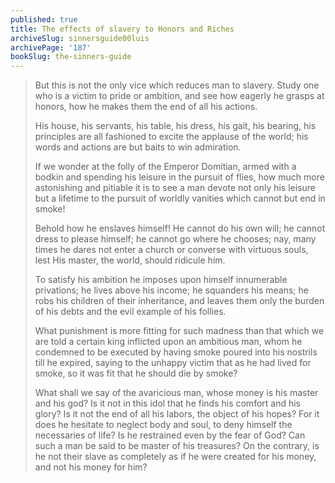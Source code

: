 ```yaml
---
published: true
title: The effects of slavery to Honors and Riches
archiveSlug: sinnersguide00luis
archivePage: '187'
bookSlug: the-sinners-guide
---
```


> But this is not the only vice which reduces man to slavery. Study one who is a victim to pride or ambition, and see how eagerly he grasps at honors, how he makes them the end of all his actions.
> 
> His house, his servants, his table, his dress, his gait, his bearing, his principles are all fashioned to excite the applause of the world; his words and actions are but baits to win admiration.
> 
> If we wonder at the folly of the Emperor Domitian, armed with a bodkin and spending his leisure in the pursuit of flies, how much more astonishing and pitiable it is to see a man devote not only his leisure but a lifetime to the pursuit of worldly vanities which cannot but end in smoke!
> 
> Behold how he enslaves himself! He cannot do his own will; he cannot dress to please himself; he cannot go where he chooses; nay, many times he dares not enter a church or converse with virtuous souls, lest His master, the world, should ridicule him.
> 
> To satisfy his ambition he imposes upon himself innumerable privations; he lives above his income; he squanders his means; he robs his children of their inheritance, and leaves them only the burden of his debts and the evil example of his follies.
> 
> What punishment is more fitting for such madness than that which we are told a certain king inflicted upon an ambitious man, whom he condemned to be executed by having smoke poured into his nostrils till he expired, saying to the unhappy victim that as he had lived for smoke, so it was fit that he should die by smoke?
> 
> What shall we say of the avaricious man, whose money is his master and his god? Is it not in this idol that he finds his comfort and his glory? Is it not the end of all his labors, the object of his hopes? For it does he hesitate to neglect body and soul, to deny himself the necessaries of life? Is he restrained even by the fear of God? Can such a man be said to be master of his treasures? On the contrary, is he not their slave as completely as if he were created for his money, and not his money for him?

